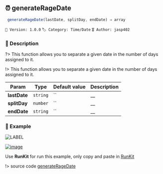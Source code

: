 ## ⏰ generateRageDate 

```javascript
 generateRageDate(lastDate, splitDay, endDate) ⇒ array 
``` 


`📢 Version: 1.0.0`  `🏷️ Category: Time/Date` `🎖️ Author: jasp402` 

### 📝 Description 


?> This function allows you to separate a given date in the number of days assigned to it. 


!> This function allows you to separate a given date in the number of days assigned to it. 


| Param | Type | Default value | Description |
| --- | --- | --- | --- |
| **lastDate** | `string` | `` | __ | 
| **splitDay** | `number` | `` | __ | 
| **endDate** | `string` | `` | __ | 



### 🧪 Example 


![LABEL](@example ':include :type=code')




[![image](https://user-images.githubusercontent.com/8978470/89190058-8603d500-d566-11ea-914f-284448e5a1b6.png)](https://npm.runkit.com/js-packtools) 
 
Use **RunKit** for run this example, only copy and paste in [RunKit](https://npm.runkit.com/js-packtools)


!> source code [generateRageDate](https://github.com/jasp402/js-packtools/blob/master/lib/generateRageDate.js) 


